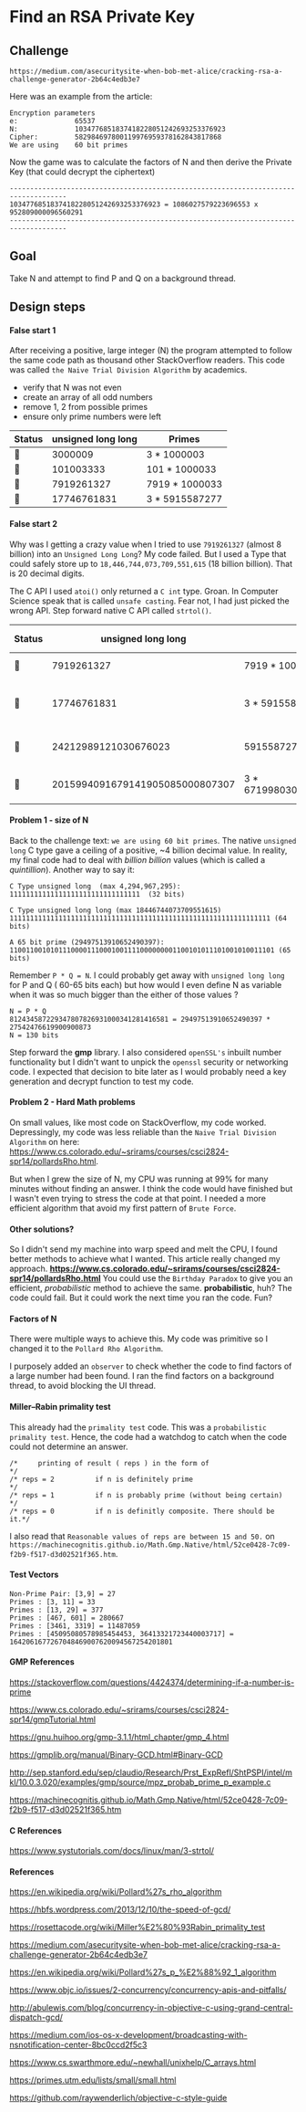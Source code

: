 # Find an RSA Private Key
## Challenge
`https://medium.com/asecuritysite-when-bob-met-alice/cracking-rsa-a-challenge-generator-2b64c4edb3e7`

Here was an example from the article:
```
Encryption parameters
e:              65537
N:              1034776851837418228051242693253376923
Cipher:         582984697800119976959378162843817868
We are using    60 bit primes
```
Now the game was to calculate the factors of N and then derive the Private Key (that could decrypt the ciphertext)
```
------------------------------------------------------------------------------------
1034776851837418228051242693253376923 = 1086027579223696553 x 952809000096560291
------------------------------------------------------------------------------------
```
## Goal
Take N and attempt to find P and Q on a background thread.

## Design steps
#### False start 1
After receiving a positive, large integer (N) the program attempted to follow the same code path as thousand other StackOverflow readers.  This code was called `the Naive Trial Division Algorithm` by academics.

- verify that N was not even
- create an array of all odd numbers
- remove 1, 2 from possible primes
- ensure only prime numbers were left

Status| unsigned long long | Primes
--|---|--
🐝| 3000009  |  3 * 1000003
🐝| 101003333 |  101 * 1000033
🐍| 7919261327 |  7919 * 1000033
🐍| 17746761831 |  3 * 5915587277                              

#### False start 2
Why was I getting a crazy value when I tried to use `7919261327` (almost 8 billion) into an `Unsigned Long Long`?  My code failed.  But I used a Type that could safely store up to `18,446,744,073,709,551,615` (18 billion billion).  That is 20 decimal digits.

The C API I used `atoi()` only returned a `C int` type.   Groan.  In Computer Science speak that is called `unsafe casting`. Fear not, I had just picked the wrong API.  Step forward native C API called `strtol()`.

Status| unsigned long long | Primes | Time taken
--|---|--|--
🐝| 7919261327  |  7919 * 1000033  | 10 seconds
🐍| 17746761831 |  3 * 5915587277  | Failed to find 10 digit prime
🐍 | 24212989121030676023 |  5915587277 * 4093082899  | Too big for C Type
🐍 | 2015994091679141905085000807307 |  3 * 671998030559713968361666935769   | Too big for C Type

#### Problem 1 - size of N
Back to the challenge text:  `we are using 60 bit primes`.  The native `unsigned long` C type gave a ceiling of a positive, ~4 billion decimal value.  In reality, my final code had to deal with _billion billion_ values (which is called a _quintillion_).  Another way to say it:

```
C Type unsigned long  (max 4,294,967,295):
11111111111111111111111111111111  (32 bits)

C Type unsigned long long (max 18446744073709551615)
1111111111111111111111111111111111111111111111111111111111111111 (64 bits)

A 65 bit prime (29497513910652490397):
11001100101011100001110001001111000000001100101011101001010011101 (65 bits)
```
Remember `P * Q = N`.  I could probably get away with `unsigned long long` for P and Q ( 60-65 bits each) but how would I even define N as variable when it was so much bigger than the either of those values ?  

```
N = P * Q
812434587229347807826931000341281416581 = 29497513910652490397 * 27542476619900900873
N = 130 bits
```
Step forward the **gmp** library.  I also considered `openSSL's` inbuilt number functionality but I didn't want to unpick the `openssl` security or networking code.  I expected that decision to bite later as I would probably need a key generation and decrypt function to test my code.

#### Problem 2 - Hard Math problems
On small values, like most code on StackOverflow, my code worked.  Depressingly, my code was less reliable than the `Naive Trial Division Algorithm` on here: https://www.cs.colorado.edu/~srirams/courses/csci2824-spr14/pollardsRho.html.

But when I grew the size of N, my CPU was running at 99% for many minutes without finding an answer.  I think the code would have finished but I wasn't even trying to stress the code at that point.  I needed a more efficient algorithm that avoid my first pattern of `Brute Force`.

#### Other solutions?
So I didn't send my machine into warp speed and melt the CPU, I found better methods to achieve what I wanted. This article really changed my approach.
**https://www.cs.colorado.edu/~srirams/courses/csci2824-spr14/pollardsRho.html**
You could use the `Birthday Paradox` to give you an efficient, *probabilistic* method to achieve the same.  **probabilistic**, huh?  The code could fail.  But it could work the next time you ran the code.  Fun?
#### Factors of N
There were multiple ways to achieve this.  My code was primitive so I changed it to the `Pollard Rho Algorithm`.

I purposely added an `observer` to check whether the code to find factors of a large number had been found.  I ran the  find factors on a background thread, to avoid blocking the UI thread.

#### Miller–Rabin primality test
This already had the `primality test` code.  This was a `probabilistic primality test`.  Hence, the code had a watchdog to catch when the code could not determine an answer.
```
/*     printing of result ( reps ) in the form of                    */
/* reps = 2          if n is definitely prime                        */
/* reps = 1          if n is probably prime (without being certain)  */
/* reps = 0          if n is definitly composite. There should be it.*/
```
I also read that `Reasonable values of reps are between 15 and 50.` on `https://machinecognitis.github.io/Math.Gmp.Native/html/52ce0428-7c09-f2b9-f517-d3d02521f365.htm`.

#### Test Vectors
```
Non-Prime Pair: [3,9] = 27
Primes : [3, 11] = 33
Primes : [13, 29] = 377
Primes : [467, 601] = 280667
Primes : [3461, 3319] = 11487059
Primes : [45095080578985454453, 36413321723440003717] = 1642061677267048469007620094567254201801

```
#### GMP References

https://stackoverflow.com/questions/4424374/determining-if-a-number-is-prime

https://www.cs.colorado.edu/~srirams/courses/csci2824-spr14/gmpTutorial.html

https://gnu.huihoo.org/gmp-3.1.1/html_chapter/gmp_4.html

https://gmplib.org/manual/Binary-GCD.html#Binary-GCD

http://sep.stanford.edu/sep/claudio/Research/Prst_ExpRefl/ShtPSPI/intel/mkl/10.0.3.020/examples/gmp/source/mpz_probab_prime_p_example.c

https://machinecognitis.github.io/Math.Gmp.Native/html/52ce0428-7c09-f2b9-f517-d3d02521f365.htm

#### C References

https://www.systutorials.com/docs/linux/man/3-strtol/

#### References

https://en.wikipedia.org/wiki/Pollard%27s_rho_algorithm

https://hbfs.wordpress.com/2013/12/10/the-speed-of-gcd/

https://rosettacode.org/wiki/Miller%E2%80%93Rabin_primality_test

https://medium.com/asecuritysite-when-bob-met-alice/cracking-rsa-a-challenge-generator-2b64c4edb3e7

https://en.wikipedia.org/wiki/Pollard%27s_p_%E2%88%92_1_algorithm

https://www.objc.io/issues/2-concurrency/concurrency-apis-and-pitfalls/

http://abulewis.com/blog/concurrency-in-objective-c-using-grand-central-dispatch-gcd/

https://medium.com/ios-os-x-development/broadcasting-with-nsnotification-center-8bc0ccd2f5c3

https://www.cs.swarthmore.edu/~newhall/unixhelp/C_arrays.html

https://primes.utm.edu/lists/small/small.html

https://github.com/raywenderlich/objective-c-style-guide
